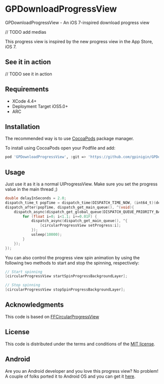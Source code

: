 GPDownloadProgressView
======================

GPDownloadProgressView - An iOS 7-inspired download progress view

// TODO add medias

This progress view is inspired by the new progress view in the App Store, iOS 7.

## See it in action

// TODO see it in action

## Requirements

- XCode 4.4+
- Deployment Target iOS5.0+
- ARC

## Installation

The recommended way is to use [CocoaPods](http://cocoapods.org/) package manager.

To install using CocoaPods open your Podfile and add:
``` bash
pod 'GPDownloadProgressView', :git => 'https://github.com/gpinigin/GPDownloadProgressView.git'
```

## Usage

Just use it as it is a normal UIProgressView. Make sure you set the progress value in the main thread ;)

```objective-c
double delayInSeconds = 2.0;
dispatch_time_t popTime = dispatch_time(DISPATCH_TIME_NOW, (int64_t)(delayInSeconds * NSEC_PER_SEC));
dispatch_after(popTime, dispatch_get_main_queue(), ^(void){
    dispatch_async(dispatch_get_global_queue(DISPATCH_QUEUE_PRIORITY_BACKGROUND,0), ^{
        for (float i=0; i<1.1; i+=0.01F) {
            dispatch_async(dispatch_get_main_queue(), ^{
                [circularProgressView setProgress:i];
            });
            usleep(10000);
        }            
    });
});
```

You can also control the progress view spin animation by using the following two methods to start and stop the spinning, respectively:

```objective-c
// Start spinning
[circularProgressView startSpinProgressBackgroundLayer];

// Stop spinning
[circularProgressView stopSpinProgressBackgroundLayer];
```

## Acknowledgments

This code is based on [FFCircularProgressView][credits-uri]

[credits-uri]: https://github.com/elbryan/FFCircularProgressView

## License

This code is distributed under the terms and conditions of the [MIT license](LICENSE). 

## Android

Are you an Android developer and you love this progress view? No problem! A couple of folks ported it to Android OS and you can get it [here](https://github.com/torryharris/TH-ProgressButton).
